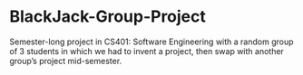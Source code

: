 # BlackJack-Group-Project
Semester-long project in CS401: Software Engineering with a random group of 3 students in which we had to invent a project, then swap with another group’s project mid-semester.
